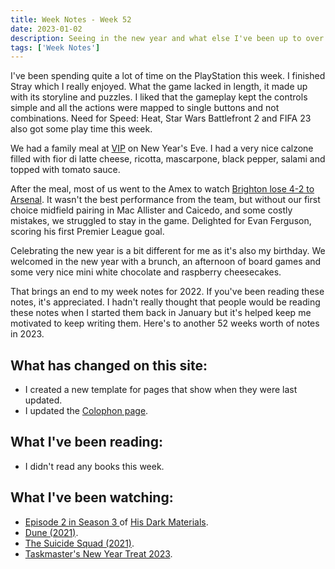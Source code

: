 ```yaml
---
title: Week Notes - Week 52
date: 2023-01-02
description: Seeing in the new year and what else I've been up to over the last seven days.
tags: ['Week Notes']
---
```


I've been spending quite a lot of time on the PlayStation this week. I finished Stray which I really enjoyed. What the game lacked in length, it made up with its storyline and puzzles. I liked that the gameplay kept the controls simple and all the actions were mapped to single buttons and not combinations. Need for Speed: Heat, Star Wars Battlefront 2 and FIFA 23 also got some play time this week.

We had a family meal at [VIP](https://pizzavip.co.uk/) on New Year's Eve. I had a very nice calzone filled with fior di latte cheese, ricotta, mascarpone, black pepper, salami and topped with tomato sauce. 

After the meal, most of us went to the Amex to watch [Brighton lose 4-2 to Arsenal](https://www.brightonandhovealbion.com/news/3002690/brave-albion-beaten-by-the-leaders). It wasn't the best performance from the team, but without our first choice midfield pairing in Mac Allister and Caicedo, and some costly mistakes, we struggled to stay in the game. Delighted for Evan Ferguson, scoring his first Premier League goal.

Celebrating the new year is a bit different for me as it's also my birthday. We welcomed in the new year with a brunch, an afternoon of board games and some very nice mini white chocolate and raspberry cheesecakes.

That brings an end to my week notes for 2022. If you've been reading these notes, it's appreciated. I hadn't really thought that people would be reading these notes when I started them back in January but it's helped keep me motivated to keep writing them. Here's to another 52 weeks worth of notes in 2023.


## What has changed on this site:

- I created a new template for pages that show when they were last updated.
- I updated the [Colophon page](/colophon/).

## What I've been reading:

- I didn't read any books this week.

## What I've been watching:

- [Episode 2 in Season 3 ](https://www.themoviedb.org/tv/68507-his-dark-materials/season/3/episode/2) of [His Dark Materials](https://www.themoviedb.org/tv/68507-his-dark-materials).
- [Dune (2021)](https://www.themoviedb.org/movie/438631-dune).
- [The Suicide Squad (2021)](https://www.themoviedb.org/movie/436969-the-suicide-squad).
- [Taskmaster's New Year Treat 2023](https://www.comedy.co.uk/tv/taskmaster/episodes/2023/1/).
